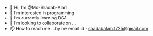 - 👋 Hi, I’m @Md-Shadab-Alam
- 👀 I’m interested in programming
- 🌱 I’m currently learning DSA
- 💞️ I’m looking to collaborate on ...
- 📫 How to reach me ...by my email id - shadabalam.1725@gmail.com

<!---
Md-Shadab-Alam/Md-Shadab-Alam is a ✨ special ✨ repository because its `README.md` (this file) appears on your GitHub profile.
You can click the Preview link to take a look at your changes.
--->
